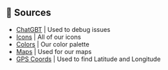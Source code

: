 ## 📝 Sources

- [ChatGBT](https://chat.openai.com/) | Used to debug issues
- [Icons](https://www.flaticon.com/) | All of our icons
- [Colors](https://blog.karenying.com/posts/50-shades-of-dark-mode-gray) | Our color palette
- [Maps](https://github.com/react-native-maps/react-native-maps) | Used for our maps
- [GPS Coords](https://www.gps-coordinates.net/) | Used to find Latitude and Longitude